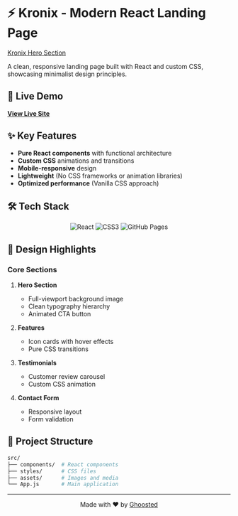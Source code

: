 # ⚡ Kronix - Modern React Landing Page

[Kronix Hero Section](https://ghoosted-jpg.github.io/Kronix-React/static/media/hero-bg.0e8b3c3e.jpg)

A clean, responsive landing page built with React and custom CSS, showcasing minimalist design principles.

## 🔗 Live Demo  
**[View Live Site](https://ghoosted-jpg.github.io/Kronix-React/)**

## ✨ Key Features
- **Pure React components** with functional architecture
- **Custom CSS** animations and transitions
- **Mobile-responsive** design
- **Lightweight** (No CSS frameworks or animation libraries)
- **Optimized performance** (Vanilla CSS approach)

## 🛠️ Tech Stack
<p align="center">
  <img src="https://img.shields.io/badge/React-20232A?style=for-the-badge&logo=react&logoColor=61DAFB" alt="React">
  <img src="https://img.shields.io/badge/CSS3-1572B6?style=for-the-badge&logo=css3&logoColor=white" alt="CSS3">
  <img src="https://img.shields.io/badge/GitHub_Pages-222222?style=for-the-badge&logo=github&logoColor=white" alt="GitHub Pages">
</p>

## 🎨 Design Highlights
### Core Sections
1. **Hero Section**
   - Full-viewport background image
   - Clean typography hierarchy
   - Animated CTA button

2. **Features**
   - Icon cards with hover effects
   - Pure CSS transitions

3. **Testimonials**
   - Customer review carousel
   - Custom CSS animation

4. **Contact Form**
   - Responsive layout
   - Form validation

## 🚀 Project Structure
```bash
src/
├── components/  # React components
├── styles/      # CSS files
├── assets/      # Images and media
└── App.js       # Main application

```
---

<p align="center">
  Made with ❤️ by <a href="https://github.com/Ghoosted-jpg">Ghoosted</a>
</p>

